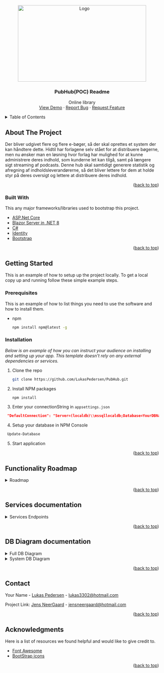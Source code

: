<!-- Improved compatibility of back to top link: See: https://github.com/othneildrew/Best-README-Template/pull/73 -->
<a name="readme-top"></a>

<!-- PROJECT LOGO -->
<br />
<div align="center">
  <a href="https://github.com/LukasPedersen/PubHub">
    <img src="https://github.com/LukasPedersen/PubHub/assets/61869988/8d04f225-243b-415d-8749-9b0067861de4" alt="Logo" width="420" height="250">
  </a>


  <h3 align="center">PubHub(POC) Readme</h3>


  <p align="center">
    Online library
    <br />
    <a href="https://github.com/LukasPedersen/PubHub/tree/Development">View Demo</a>
    ·
    <a href="https://github.com/LukasPedersen/PubHub/issues">Report Bug</a>
    ·
    <a href="https://github.com/LukasPedersen/PubHub/issues">Request Feature</a>
  </p>
</div>



<!-- TABLE OF CONTENTS -->
<details>
  <summary>Table of Contents</summary>
  <ol>
    <li>
      <a href="#about-the-project">About The Project</a>
      <ul>
        <li><a href="#built-with">Built With</a></li>
      </ul>
    </li>
    <li>
      <a href="#getting-started">Getting Started</a>
      <ul>
        <li><a href="#prerequisites">Prerequisites</a></li>
        <li><a href="#installation">Installation</a></li>
      </ul>
    </li>
    <li><a href="#usage">Usage</a></li>
    <li><a href="#roadmap">Roadmap</a></li>
    <li><a href="#roadmap">API documentation</a></li>
    <li><a href="#contributing">Contributing</a></li>
    <li><a href="#license">License</a></li>
    <li><a href="#contact">Contact</a></li>
    <li><a href="#acknowledgments">Acknowledgments</a></li>
  </ol>
</details>



<!-- ABOUT THE PROJECT -->
## About The Project


Der bliver udgivet flere og flere e-bøger, så der skal oprettes et system der kan håndtere dette. Hidtil har forlagene selv stået for at distribuere bøgerne, men nu ønsker man en løsning hvor forlag har mulighed for at kunne administrere deres indhold, som kunderne let kan tilgå, samt på længere sigt streaming af podcasts. Denne hub skal samtidigt generere statistik og afregning af indholdsleverandørerne, så det bliver lettere for dem at holde styr på deres oversigt og lettere at distribuere deres indhold.

<p align="right">(<a href="#readme-top">back to top</a>)</p>



### Built With

This any major frameworks/libraries used to bootstrap this project.

* [ASP.Net Core](https://learn.microsoft.com/en-us/aspnet/core/?view=aspnetcore-8.0)
* [Blazor Server in .NET 8](https://learn.microsoft.com/en-us/aspnet/core/blazor/hosting-models?view=aspnetcore-8.0)
* [C#](https://learn.microsoft.com/en-us/dotnet/csharp/)
* [Identity](https://learn.microsoft.com/en-us/entra/identity-platform/)
* [Bootstrap](https://getbootstrap.com)

<p align="right">(<a href="#readme-top">back to top</a>)</p>



<!-- GETTING STARTED -->
## Getting Started

This is an example of how to setup up the project locally.
To get a local copy up and running follow these simple example steps.

### Prerequisites

This is an example of how to list things you need to use the software and how to install them.
* npm
  ```sh
  npm install npm@latest -g
  ```

### Installation

_Below is an example of how you can instruct your audience on installing and setting up your app. This template doesn't rely on any external dependencies or services._

1. Clone the repo
   ```sh
   git clone https://github.com/LukasPedersen/PubHub.git
   ```
2. Install NPM packages
   ```sh
   npm install
   ```
3. Enter your connectionString in `appsettings.json`
  ```json
   "DefaultConnection": "Server=(localdb)\\mssqllocaldb;Database=YourDBName;Trusted_Connection=True;MultipleActiveResultSets=true"
   ```
4. Setup your database in NPM Console
  ```sh
   Update-Database
   ```
5. Start application


<p align="right">(<a href="#readme-top">back to top</a>)</p>

<!-- ROADMAP -->
## Functionality Roadmap
<details>
  <summary>Roadmap</summary>   
  
### Reader Roadmap  
---  
- [ ] Reader functionality
  - [ ] Subscriptions
    - [ ] Create Custom subscriptions
    - [ ] View Custom subscriptions
    - [ ] Edit Custom subscriptions
    - [ ] Delete Custom subscriptions
    - [X] Subscribe to subscriptions
    - [x] View subscribed subscriptions
    - [X] Unsubscribe from subscriptions
  - [x] Ebooks
    - [x] Buy Ebook
    - [x] Download Ebook
    - [x] Read Ebook online
  - [x] Management
    - [x] Overview over owend Ebooks
    - [x] Overview over owend Subscriptions
    - [x] Overview over Ebooks from Subscriptions
  - [x] Profile Management
    - [x] Update Email
    - [x] Update Password
    - [x] 2FA Management
    - [x] Delete profile
### Publisher Roadmap  
---  
- [x] Publisher functionality
  - [x] Subscriptions
    - [x] Create Subscriptions
    - [x] View Subscriptions
    - [x] Edit Subscriptions
    - [x] Add Ebook to Subscriptions
    - [x] Remove Ebook from Subscriptions
  - [x] Ebooks
    - [x] Create Ebooks
    - [x] Edit Ebooks
    - [x] View Ebooks
    - [x] Deactivate Ebooks
  - [x] Management
    - [x] Overview over owend Ebooks
    - [x] Overview over owend Subscriptions
    - [x] Overview over Ebooks from Subscriptions
    - [x] Overview over statistics
  - [x] Profile Management
    - [x] Update Email
    - [x] Update Password
    - [x] 2FA Management
    - [x] Delete profile
### Publisher Roadmap  
---  
- [x] Admin functionality
  - [x] Overview over logs
  - [x] Overview over receipts
  - [x] Overview over users
  - [x] Creation of publishers
  - [x] Creation of admins

See the [open issues](https://github.com/LukasPedersen/PubHub/issues) for a full list of proposed features (and known issues).
</details>
<p align="right">(<a href="#readme-top">back to top</a>)</p>

<!-- API Endpoints documentation -->
## Services documentation
<details>
  <summary>Services Endpoints</summary>   
     
  ### Generic Services   
  
| Service                                   | Parameters                                  | Returns                                 | Description                                             |
|-------------------------------------------|---------------------------------------------|-----------------------------------------|---------------------------------------------------------|
| AddSingleEntity<T>(_entity)               | _entity: T                                  | Task\<ServiceResponse\<bool>>            | Adds a single entity to the database.                   |
| AddMultipleEntities<T>(_entities)         | _entities: List\<T>                          | Task\<ServiceResponse\<bool>>            | Adds multiple entities to the database.                 |
| UpdateEntity<T>(_entity)                  | _entity: T                                  | Task\<ServiceResponse\<bool>>            | Updates a single entity in the database.                |
| UpdateMultipleEntities<T>(_entities)      | _entities: List\<T>                          | Task\<ServiceResponse\<bool>>            | Updates multiple entities in the database.              |
| GetEntityByID<T>(_entityID)              | _entityID: Guid                             | Task\<ServiceResponse\<T>>               | Retrieves an entity by its ID from the database.        |
| GetMultipleEntitiesByIDs<T>(_entityID)   | _entityID: List\<Guid>                       | Task\<ServiceResponse\<List<T>>>          | Retrieves multiple entities by their IDs.              |
| DeleteEntity<T>(_entity)                 | _entity: T                                  | Task\<ServiceResponse\<bool>>            | Deletes a single entity from the database.             |
| DeleteMultipleEntities<T>(_entity)       | _entity: List\<T>                            | Task\<ServiceResponse\<bool>>            | Deletes multiple entities from the database.           |
  
  ### User Services
  
| Service                           | Parameters                  | Returns                          | Description                                        |
|-----------------------------------|-----------------------------|----------------------------------|----------------------------------------------------|
| GetUserRoles(user, _userID)      | user: ClaimsPrincipal, <br> _userID: string   | Task\<ServiceResponse\<IdentityRole>> | Retrieves the roles of a user from the database.   |
| DeactivateUser(user, _userID)    | user: ClaimsPrincipal, <br> _userID: string   | Task\<ServiceResponse\<bool>>     | Deactivates a user in the database.               |
  
  ### Publisher Services
  
| Service                                          | Parameters                               | Returns                               | Description                                                     |
|--------------------------------------------------|------------------------------------------|---------------------------------------|-----------------------------------------------------------------|
| GetAllPublishersSubscriptions(user, _readerID)   | user: ClaimsPrincipal, <br> _readerID: Guid | Task\<ServiceResponse<List\<PubHubSubscription>>> | Retrieves all subscriptions belonging to a publisher.          |
| GetAllPublishersBooks(user, _userID)            | user: ClaimsPrincipal, <br> _userID: string | Task\<ServiceResponse\<List\<PubHubEBook>>>        | Retrieves all books belonging to a publisher.                 |
| GetTotalEarnings(user, _userID)                 | user: ClaimsPrincipal, <br> _userID: Guid   | Task\<ServiceResponse\<double>>                | Retrieves the total earnings of a publisher.                 |
| DoesPublisherOwnBook(user, _publisherID, _bookID) | user: ClaimsPrincipal, <br> _publisherID: string, <br> _bookID: Guid | Task\<ServiceResponse\<bool>>      | Checks if a publisher owns a specific book.                   |
| DoesPublisherOwnSubscription(user, _userID, _SubscriptionID) | user: ClaimsPrincipal, <br> _userID: string, <br> _SubscriptionID: Guid | Task\<ServiceResponse\<bool>> | Checks if a publisher owns a specific subscription.          |
| CreateBook(user, _userID, Thebook)             | user: ClaimsPrincipal, <br> _userID: string, <br> Thebook: PubHubEBook | Task\<ServiceResponse\<bool>>                | Creates a new book for a publisher.                           |
| CreateSubscription(user, _userID, subscription) | user: ClaimsPrincipal, <br> _userID: string, <br> subscription: PubHubSubscription | Task\<ServiceResponse\<bool>>    | Creates a new subscription for a publisher.                  |
  
  ### Reader Services
  
| Service                                               | Parameters                                     | Returns                                          | Description                                                     |
|-------------------------------------------------------|------------------------------------------------|--------------------------------------------------|-----------------------------------------------------------------|
| GetAllReadersSubscriptions(user, _userID)             | user: ClaimsPrincipal, <br> _userID: string    | Task\<ServiceResponse\<List\<PubHubSubscription>>> | Retrieves all subscriptions belonging to a reader.               |
| UnSubFromSubscription(user, _userID, _subscriptioID)  | user: ClaimsPrincipal, <br> _userID: string, <br> _subscriptioID: Guid | Task\<ServiceResponse\<bool>>         | Unsubscribes a reader from a specific subscription.             |
| GetAllBooksFromAllReaderSubscriptions(user, _userID)  | user: ClaimsPrincipal, <br> _userID: string    | Task\<ServiceResponse\<List\<PubHubEBook>>>       | Retrieves all books from all subscriptions of a reader.          |
| GetAllReadersBooks(user, _userID)                    | user: ClaimsPrincipal, <br> _userID: string    | Task\<ServiceResponse\<List\<PubHubEBook>>>       | Retrieves all books owned by a reader.                          |
| GetTotalSpendings(user, _userID)                     | user: ClaimsPrincipal, <br> _userID: string    | Task\<ServiceResponse\<double>>                  | Retrieves the total spendings of a reader.                      |
  
  ### Subscription Services
  
| Service                                               | Parameters                                     | Returns                                          | Description                                                     |
|-------------------------------------------------------|------------------------------------------------|--------------------------------------------------|-----------------------------------------------------------------|
| GetAllReadersSubscriptions(user, _userID)             | user: ClaimsPrincipal, <br> _userID: string    | Task<ServiceResponse\<List\<PubHubSubscription>>> | Retrieves all subscriptions belonging to a reader.               |
| UnSubFromSubscription(user, _userID, _subscriptioID)  | user: ClaimsPrincipal, <br> _userID: string, <br> _subscriptioID: Guid | Task\<ServiceResponse\<bool>>         | Unsubscribes a reader from a specific subscription.             |
| GetAllBooksFromAllReaderSubscriptions(user, _userID)  | user: ClaimsPrincipal, <br> _userID: string    | Task\<ServiceResponse\<List\<PubHubEBook>>>       | Retrieves all books from all subscriptions of a reader.          |
| GetAllReadersBooks(user, _userID)                    | user: ClaimsPrincipal, <br> _userID: string    | Task\<ServiceResponse\<List\<PubHubEBook>>>       | Retrieves all books owned by a reader.                          |
| GetTotalSpendings(user, _userID)                     | user: ClaimsPrincipal, <br> _userID: string    | Task\<ServiceResponse\<double>>                  | Retrieves the total spendings of a reader.                      |
  
  ### Ebook Services
  
| Service                                                | Parameters                                                       | Returns                                             | Description                                                     |
|--------------------------------------------------------|------------------------------------------------------------------|-----------------------------------------------------|-----------------------------------------------------------------|
| GetAllBooksFromUserByID(user, _userID)                 | user: ClaimsPrincipal, <br> _userID: string                      | Task\<ServiceResponse\<List\<PubHubEBook>>>          | Retrieves all books belonging to a user by ID.                   |
| GetAllEarningsFromBookByID(user, _bookID)              | user: ClaimsPrincipal, <br> _bookID: Guid                        | Task\<ServiceResponse\<double>>                     | Retrieves all earnings from a book by ID.                        |
| GetTopBooks(user, _amount, _publisher)                 | user: ClaimsPrincipal, <br> _amount: int, <br> _publisher: Guid? | Task\<ServiceResponse\<List\<PubHubEBook>>>          | Retrieves the top books by amount, optionally filtered by publisher. |
| GetBooksByFilter(_title, _author, _genre, _skip, _take)| _title: string = "", <br> _author: string = "", <br> _genre: string = "", <br> _skip: int = 0, <br> _take: int = 10 | Task\<ServiceResponse\<List\<PubHubEBook>>>    | Retrieves books based on specified filters.                       |
| ReaderRentBook(user, _reader, _newsubscription, _RentedBoks)| user: ClaimsPrincipal, <br> _reader: Guid, <br> _newsubscription: PubHubSubscription, <br> _RentedBoks: List\<PubHubEBook> | Task\<ServiceResponse\<bool>>           | Rents books to a reader.                                         |
| ReaderBuyBook(user, _readerID, _bookID)               | user: ClaimsPrincipal, <br> _readerID: string, <br> _bookID: Guid | Task\<ServiceResponse\<bool>>                       | Allows a reader to buy a book.                                   |
| GetBookByID(user, ID)                                 | user: ClaimsPrincipal, <br> ID: Guid                             | Task\<ServiceResponse\<PubHubEBook>>                 | Retrieves a book by its ID.                                      |
| UpdateBook(user, _publisherID, book)                   | user: ClaimsPrincipal, <br> _publisherID: string, <br> book: PubHubEBook | Task\<ServiceResponse\<bool>>                  | Updates a book.                                                  |
| UpdateBookImage(user, _publisherID, _bookID, _file)   | user: ClaimsPrincipal, <br> _publisherID: string, <br> _bookID: Guid, <br> _file: IBrowserFile | Task\<ServiceResponse\<bool>>                | Updates a book's image.                                          |
| UpdateBookFile(user, _publisherID, _bookID, _file)     | user: ClaimsPrincipal, <br> _publisherID: string, <br> _bookID: Guid, <br> _file: IBrowserFile | Task\<ServiceResponse\<bool>>                | Updates a book's file.                                           |
| GetBookPages(user, _FirstPage, _SecondPage, _bookid)   | user: ClaimsPrincipal, <br> _FirstPage: int, <br> _SecondPage: int, <br> _bookid: Guid | Task\<ServiceResponse\<List\<PdfDocument>>>   | Retrieves pages of a book.                                       |
| GetAmountOfSubscriberOnBook(user, _BookID)            | user: ClaimsPrincipal, <br> _BookID: Guid                        | Task\<ServiceResponse\<int>>                        | Retrieves the amount of subscribers on a book.                   |
  
  ### Logs Services
  

| Service                                       | Parameters                                                                                      | Returns                                    | Description                                       |
|-----------------------------------------------|-------------------------------------------------------------------------------------------------|--------------------------------------------|---------------------------------------------------|
| GetAllLogs(user)                              | user: ClaimsPrincipal                                                                          | Task\<ServiceResponse\<List\<PubHubLog>>>   | Retrieves all logs.                              |
| GetAllLogsOnFilter(user, _EntityID, _startdate, _EndDate, type)| user: ClaimsPrincipal, <br> _EntityID: Guid, <br> _startdate: DateTime, <br> _EndDate: DateTime, <br> type: LogType? | Task\<ServiceResponse\<List\<PubHubLog>>> | Retrieves logs based on a filter.                |
| GetAllLogsForAcquired(user)                   | user: ClaimsPrincipal                                                                          | Task\<ServiceResponse\<List\<PubHubLog>>>   | Retrieves all logs for acquired entities.        |
  
  ### Receipt Endpoints
  
| Service                                       | Parameters                                                                                      | Returns                                    | Description                                       |
|-----------------------------------------------|-------------------------------------------------------------------------------------------------|--------------------------------------------|---------------------------------------------------|
| GetNewestReceiptFromUser(_userID)             | _userID: Guid                                                                                  | Task\<ServiceResponse\<PubHubReceipt>>     | Retrieves the newest receipt for a user.         |
| GetTotalFromAcquired(_userID)                 | _userID: Guid                                                                                  | Task\<ServiceResponse\<double>>            | Retrieves the total from acquired items.         |
| GetReceiptByFilter(user, _EntityID, _AcuiredID, _startdate, _EndDate)| user: ClaimsPrincipal, <br> _EntityID: Guid, <br> _AcuiredID: Guid, <br> _startdate: DateTime, <br> _EndDate: DateTime | Task\<ServiceResponse\<List\<PubHubReceipt>>> | Retrieves receipts based on a filter.           |

  ### Other Services
| Service                            | Parameters                               | Returns                               | Description                                               |
|------------------------------------|------------------------------------------|---------------------------------------|-----------------------------------------------------------|
| SaveLog(_message, _logType, _EntiryID) | _message: string, <br> _logType: LogType = LogType.Information, <br> _EntiryID: Guid? | Task                                      | Saves a log with a message, log type, and optional entity ID. |
| FindUserAdminRights(_email, _username) | _email: string, <br> _username: string | Task\<ServiceResponse\<List\<ApplicationUser>>> | Finds user admin rights based on email and username.        |
| SaveBookReceipt(_Entiry, _Acquired) | _Entiry: Guid, <br> _Acquired: Guid | Task | Saves a book receipt with the provided entity and acquired IDs. |

</details>

<p align="right">(<a href="#readme-top">back to top</a>)</p>

## DB Diagram documentation
<details>
  <summary>Full DB Diagram</summary>
  <img src="https://github.com/LukasPedersen/PubHub/assets/61869988/4c603078-a103-42f9-9d34-9d019f62164a"></img>
</details>

<details>
  <summary>System DB Diagram</summary>
  <img src="https://github.com/LukasPedersen/PubHub/assets/61869988/36946620-69b9-4899-b44b-c0a52b45b999"></img>
</details>

<p align="right">(<a href="#readme-top">back to top</a>)</p>

<!-- CONTACT -->
## Contact

Your Name - [Lukas Pedersen](https://github.com/LukasPedersen) - lukas3302@hotmail.com

Project Link: [Jens NeerGaard](https://github.com/ColdSwordX) - jensneergaard@hotmail.com

<p align="right">(<a href="#readme-top">back to top</a>)</p>



<!-- ACKNOWLEDGMENTS -->
## Acknowledgments

Here is a list of resources we found helpful and would like to give credit to.


* [Font Awesome](https://fontawesome.com)
* [BootStrap icons](https://icons.getbootstrap.com/?q=log#install)

<p align="right">(<a href="#readme-top">back to top</a>)</p>



<!-- MARKDOWN LINKS & IMAGES -->
<!-- https://www.markdownguide.org/basic-syntax/#reference-style-links -->
[contributors-shield]: https://img.shields.io/github/contributors/othneildrew/Best-README-Template.svg?style=for-the-badge
[contributors-url]: https://github.com/othneildrew/Best-README-Template/graphs/contributors
[forks-shield]: https://img.shields.io/github/forks/othneildrew/Best-README-Template.svg?style=for-the-badge
[forks-url]: https://github.com/othneildrew/Best-README-Template/network/members
[stars-shield]: https://img.shields.io/github/stars/othneildrew/Best-README-Template.svg?style=for-the-badge
[stars-url]: https://github.com/othneildrew/Best-README-Template/stargazers
[issues-shield]: https://img.shields.io/github/issues/othneildrew/Best-README-Template.svg?style=for-the-badge
[issues-url]: https://github.com/othneildrew/Best-README-Template/issues
[license-shield]: https://img.shields.io/github/license/othneildrew/Best-README-Template.svg?style=for-the-badge
[license-url]: https://github.com/othneildrew/Best-README-Template/blob/master/LICENSE.txt
[linkedin-shield]: https://img.shields.io/badge/-LinkedIn-black.svg?style=for-the-badge&logo=linkedin&colorB=555
[linkedin-url]: https://linkedin.com/in/othneildrew
[product-screenshot]: images/screenshot.png
[Next.js]: https://img.shields.io/badge/next.js-000000?style=for-the-badge&logo=nextdotjs&logoColor=white
[Next-url]: https://nextjs.org/
[React.js]: https://img.shields.io/badge/React-20232A?style=for-the-badge&logo=react&logoColor=61DAFB
[React-url]: https://reactjs.org/
[Vue.js]: https://img.shields.io/badge/Vue.js-35495E?style=for-the-badge&logo=vuedotjs&logoColor=4FC08D
[Vue-url]: https://vuejs.org/
[Angular.io]: https://img.shields.io/badge/Angular-DD0031?style=for-the-badge&logo=angular&logoColor=white
[Angular-url]: https://angular.io/
[Svelte.dev]: https://img.shields.io/badge/Svelte-4A4A55?style=for-the-badge&logo=svelte&logoColor=FF3E00
[Svelte-url]: https://svelte.dev/
[Laravel.com]: https://img.shields.io/badge/Laravel-FF2D20?style=for-the-badge&logo=laravel&logoColor=white
[Laravel-url]: https://laravel.com
[Bootstrap.com]: https://img.shields.io/badge/Bootstrap-563D7C?style=for-the-badge&logo=bootstrap&logoColor=white
[Bootstrap-url]: https://getbootstrap.com
[JQuery.com]: https://img.shields.io/badge/jQuery-0769AD?style=for-the-badge&logo=jquery&logoColor=white
[JQuery-url]: https://jquery.com 

